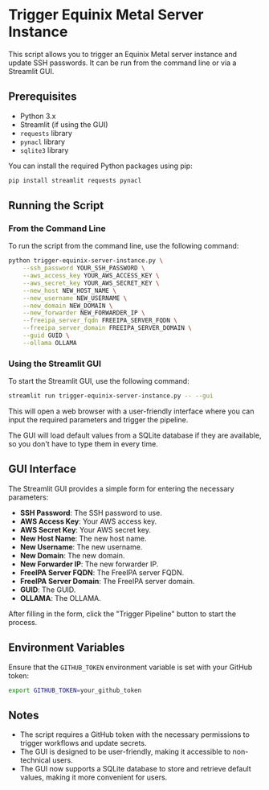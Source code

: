 # Trigger Equinix Metal Server Instance

This script allows you to trigger an Equinix Metal server instance and update SSH passwords. It can be run from the command line or via a Streamlit GUI.

## Prerequisites

- Python 3.x
- Streamlit (if using the GUI)
- `requests` library
- `pynacl` library
- `sqlite3` library

You can install the required Python packages using pip:

```bash
pip install streamlit requests pynacl
```

## Running the Script

### From the Command Line

To run the script from the command line, use the following command:

```bash
python trigger-equinix-server-instance.py \
    --ssh_password YOUR_SSH_PASSWORD \
    --aws_access_key YOUR_AWS_ACCESS_KEY \
    --aws_secret_key YOUR_AWS_SECRET_KEY \
    --new_host NEW_HOST_NAME \
    --new_username NEW_USERNAME \
    --new_domain NEW_DOMAIN \
    --new_forwarder NEW_FORWARDER_IP \
    --freeipa_server_fqdn FREEIPA_SERVER_FQDN \
    --freeipa_server_domain FREEIPA_SERVER_DOMAIN \
    --guid GUID \
    --ollama OLLAMA
```

### Using the Streamlit GUI

To start the Streamlit GUI, use the following command:

```bash
streamlit run trigger-equinix-server-instance.py -- --gui
```

This will open a web browser with a user-friendly interface where you can input the required parameters and trigger the pipeline.

The GUI will load default values from a SQLite database if they are available, so you don't have to type them in every time.

## GUI Interface

The Streamlit GUI provides a simple form for entering the necessary parameters:

- **SSH Password**: The SSH password to use.
- **AWS Access Key**: Your AWS access key.
- **AWS Secret Key**: Your AWS secret key.
- **New Host Name**: The new host name.
- **New Username**: The new username.
- **New Domain**: The new domain.
- **New Forwarder IP**: The new forwarder IP.
- **FreeIPA Server FQDN**: The FreeIPA server FQDN.
- **FreeIPA Server Domain**: The FreeIPA server domain.
- **GUID**: The GUID.
- **OLLAMA**: The OLLAMA.

After filling in the form, click the "Trigger Pipeline" button to start the process.

## Environment Variables

Ensure that the `GITHUB_TOKEN` environment variable is set with your GitHub token:

```bash
export GITHUB_TOKEN=your_github_token
```

## Notes

- The script requires a GitHub token with the necessary permissions to trigger workflows and update secrets.
- The GUI is designed to be user-friendly, making it accessible to non-technical users.
- The GUI now supports a SQLite database to store and retrieve default values, making it more convenient for users.
